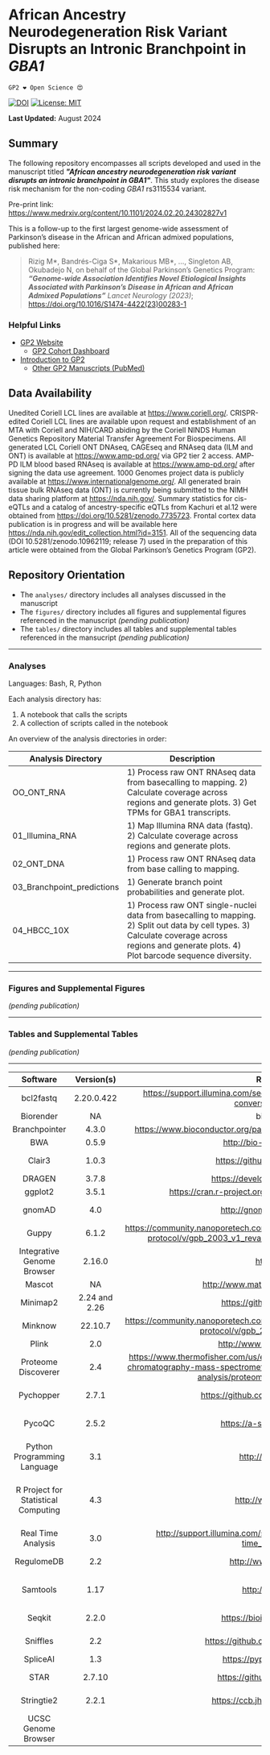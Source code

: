 # African Ancestry Neurodegeneration Risk Variant Disrupts an Intronic Branchpoint in *GBA1*

`GP2 ❤️ Open Science 😍`

[![DOI](https://zenodo.org/badge/741747163.svg)](https://zenodo.org/doi/10.5281/zenodo.10484208)
[![License: MIT](https://img.shields.io/badge/License-MIT-yellow.svg)](https://opensource.org/licenses/MIT)

**Last Updated:** August 2024

## Summary
The following repository encompasses all scripts developed and used in the manuscript titled _**"African ancestry neurodegeneration risk variant disrupts an intronic branchpoint in GBA1"**_. This study explores the disease risk mechanism for the non-coding _GBA1_ rs3115534 variant. 

Pre-print link: https://www.medrxiv.org/content/10.1101/2024.02.20.24302827v1

This is a follow-up to the first largest genome-wide assessment of Parkinson’s disease in the African and African admixed populations, published here:

> Rizig M*, Bandrés-Ciga S*, Makarious MB*, ..., Singleton AB, Okubadejo N, on behalf of the Global Parkinson’s Genetics Program: _**“Genome-wide Association Identifies Novel Etiological Insights Associated with Parkinson’s Disease in African and African Admixed Populations”**_ *Lancet Neurology (2023)*; https://doi.org/10.1016/S1474-4422(23)00283-1 

### Helpful Links 
- [GP2 Website](https://gp2.org/)
    - [GP2 Cohort Dashboard](https://gp2.org/cohort-dashboard-advanced/)
- [Introduction to GP2](https://movementdisorders.onlinelibrary.wiley.com/doi/10.1002/mds.28494)
    - [Other GP2 Manuscripts (PubMed)](https://pubmed.ncbi.nlm.nih.gov/?term=%22global+parkinson%27s+genetics+program%22)

## Data Availability

Unedited Coriell LCL lines are available at https://www.coriell.org/. CRISPR-edited Coriell LCL lines are available upon request and establishment of an MTA with Coriell and NIH/CARD abiding by the Coriell NINDS Human Genetics Repository Material Transfer Agreement For Biospecimens. All generated LCL Coriell ONT DNAseq, CAGEseq and RNAseq data (ILM and ONT) is available at https://www.amp-pd.org/ via GP2 tier 2 access. AMP-PD ILM blood based RNAseq is available at https://www.amp-pd.org/ after signing the data use agreement. 1000 Genomes project data is publicly available at https://www.internationalgenome.org/. All generated brain tissue bulk RNAseq data (ONT) is currently being submitted to the NIMH data sharing platform at https://nda.nih.gov/. Summary statistics for cis-eQTLs and a catalog of ancestry-specific eQTLs from Kachuri et al.12 were obtained from https://doi.org/10.5281/zenodo.7735723. Frontal cortex data publication is in progress and will be available here https://nda.nih.gov/edit_collection.html?id=3151. All of the sequencing data (DOI 10.5281/zenodo.10962119; release 7) used in the preparation of this article were obtained from the Global Parkinson’s Genetics Program (GP2).

## Repository Orientation
- The `analyses/` directory includes all analyses discussed in the manuscript
- The `figures/` directory includes all figures and supplemental figures referenced in the manuscript *(pending publication)*
- The `tables/` directory includes all tables and supplemental tables referenced in the mansucript *(pending publication)*

---

### Analyses

Languages: Bash, R, Python

Each analysis directory has:
1. A notebook that calls the scripts
2. A collection of scripts called in the notebook

An overview of the analysis directories in order:

| Analysis Directory                   | Description                                                                                                                                                                                          |
|----------------------------|--------------------------------------------------------------------------------------------------------------------------------------------------------------------------------------------------|
| OO_ONT_RNA                 | 1) Process raw ONT RNAseq data from basecalling to mapping. 2) Calculate coverage across regions and generate plots. 3) Get TPMs for GBA1 transcripts.                                           |
| 01_Illumina_RNA            | 1) Map Illumina RNA data (fastq). 2) Calculate coverage across regions and generate plots.                                                                                                       |
| 02_ONT_DNA                 | 1) Process raw ONT RNAseq data from base calling to mapping.                                                                                                                                     |
| 03_Branchpoint_predictions | 1) Generate branch point probabilities and generate plot.                                                                                                                                              |
| 04_HBCC_10X                | 1) Process raw ONT single-nuclei data from basecalling to mapping. 2) Split out data by cell types. 3) Calculate coverage across regions and generate plots. 4) Plot barcode sequence diversity. |

---
### Figures and Supplemental Figures

*(pending publication)*

---
### Tables and Supplemental Tables 

*(pending publication)*

---

| Software                            | Version(s)    | Resource URL                                                                                                                                                                                  | RRID            | Notes                                                                                                                           |
|:-----------------------------------:|:-------------:|:---------------------------------------------------------------------------------------------------------------------------------------------------------------------------------------------:|:---------------:|:-------------------------------------------------------------------------------------------------------------------------------:|
| bcl2fastq                           | 2.20.0.422    | https://support.illumina.com/sequencing/sequencing_software/bcl2fastq-conversion-software.html                                                                                                | RRID:SCR_015058 | Convert Illumina binary files to FASTQ                                                                                          |
| Biorender                           | NA            | biorender.com                                                                                                                                                                                 | RRID:SCR_018361 | Generate Figure 6                                                                                                               |
| Branchpointer                       | 4.3.0         | https://www.bioconductor.org/packages/release/bioc/html/branchpointer.html                                                                                                                    | NA              | Branchpoint prediction algorithm                                                                                                |
| BWA                                 | 0.5.9         | http://bio-bwa.sourceforge.net/                                                                                                                                                               | RRID:SCR_010910 | Mapping  of CAGE-seq data                                                                                                       |
| Clair3                              | 1.0.3         | https://github.com/HKU-BAL/Clair3                                                                                                                                                             | NA              | Small variant calling for long-read DNA sequencing                                                                              |
| DRAGEN                              | 3.7.8         | https://developer.illumina.com/dragen                                                                                                                                                         | NA              | Variant caller for Illumina data                                                                                                |
| ggplot2                             | 3.5.1         | https://cran.r-project.org/web/packages/ggplot2/index.html                                                                                                                                    | RRID:SCR_014601 | Generation of R figures                                                                                                         |
| gnomAD                              | 4.0           | http://gnomad.broadinstitute.org/                                                                                                                                                             | RRID:SCR_014964 | Exploration of reported GBA1 variants                                                                                           |
| Guppy                               | 6.1.2         | https://community.nanoporetech.com/docs/prepare/library_prep_protocols/Guppy-protocol/v/gpb_2003_v1_revax_14dec2018/guppy-software-overview                                                   | RRID:SCR_023196 | Basecalling Oxford Nanopore R9.4.1 files                                                                                        |
| Integrative Genome Browser          | 2.16.0        | https://igv.org/                                                                                                                                                                              | RRID:SCR_011793 | Visualization of mapped sequenced files and transcripts                                                                         |
| Mascot                              | NA            | http://www.matrixscience.com/server.html                                                                                                                                                      | RRID:SCR_014322 | Protein search engine                                                                                                           |
| Minimap2                            | 2.24 and 2.26 | https://github.com/lh3/minimap2                                                                                                                                                               | RRID:SCR_018550 | Mapping of long-read sequencing files                                                                                           |
| Minknow                             | 22.10.7       | https://community.nanoporetech.com/docs/prepare/library_prep_protocols/Guppy-protocol/v/gpb_2003_v1_revao_14dec2018                                                                           | RRID:SCR_023196 | Oxford Nanopore sequencing software                                                                                             |
| Plink                               | 2.0           | http://www.nitrc.org/projects/plink                                                                                                                                                           | RRID:SCR_001757 | Extracting rs3115534 genotypes                                                                                                  |
| Proteome Discoverer                 | 2.4           | https://www.thermofisher.com/us/en/home/industrial/mass-spectrometry/liquid-chromatography-mass-spectrometry-lc-ms/lc-ms-software/multi-omics-data-analysis/proteome-discoverer-software.html | RRID:SCR_014477 | Protein database search                                                                                                         |
| Pychopper                           | 2.7.1         | https://github.com/epi2me-labs/pychopper                                                                                                                                                      | RRID:SCR_018966 | Identify, orient, and trim Oxford Nanopore cDNA full length reads                                                               |
| PycoQC                              | 2.5.2         | https://a-slide.github.io/pycoQC/                                                                                                                                                             | RRID:SCR_024185 | Generate quality reports for Oxford Nanopore sequencing runs                                                                    |
| Python Programming Language         | 3.1           | http://www.python.org/                                                                                                                                                                        | RRID:SCR_008394 | pandas;seqio; Used for sorting through fastq files and data manipulation                                                        |
| R Project for Statistical Computing | 4.3           | http://www.r-project.org/                                                                                                                                                                     | RRID:SCR_001905 | branchpointer;dplyr;ggplot2;Used for generating coverage plots, running regression, and calculating branch point probabilities. |
| Real Time Analysis                  | 3.0           | http://support.illumina.com/sequencing/sequencing_software/real-time_analysis_rta.html                                                                                                        | RRID:SCR_014332 | Basecall raw images generated by Illumina                                                                                       |
| RegulomeDB                          | 2.2           | http://www.regulomedb.org/                                                                                                                                                                    | RRID:SCR_017905 | Assess elements in non-coding regions                                                                                           |
| Samtools                            | 1.17          | http://www.htslib.org/                                                                                                                                                                        | RRID:SCR_002105 | Calculate sequencing depth, subset bams, convert bams to fastq                                                                  |
| Seqkit                              | 2.2.0         | https://bioinf.shenwei.me/seqkit/                                                                                                                                                             | RRID:SCR_018926 | Generate sequencing statistics from Oxford Nanopore raw data                                                                    |
| Sniffles                            | 2.2           | https://github.com/fritzsedlazeck/Sniffles                                                                                                                                                    | RRID:SCR_017619 | Call structural variants from long-read data                                                                                    |
| SpliceAI                            | 1.3           | https://pypi.org/project/spliceai/                                                                                                                                                            | RRID:SCR_024532 | Predict splice junctions in mRNA                                                                                                |
| STAR                                | 2.7.10        | https://github.com/alexdobin/STAR                                                                                                                                                             | RRID:SCR_004463 | Mapping of short-read sequencing files                                                                                          |
| Stringtie2                          | 2.2.1         | https://ccb.jhu.edu/software/stringtie/                                                                                                                                                       | RRID:SCR_016323 | Transcript calling and quantification                                                                                           |
| UCSC Genome Browser                 |               |                                                                                                                                                                                               |                 |                                                                                                                                 |
